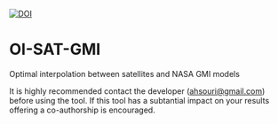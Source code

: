 [![DOI](https://zenodo.org/badge/605173284.svg)](https://zenodo.org/badge/latestdoi/605173284)
# OI-SAT-GMI
Optimal interpolation between satellites and NASA GMI models

It is highly recommended contact the developer (ahsouri@gmail.com) before using the tool. If this tool has a subtantial impact on your results offering a co-authorship is encouraged.
